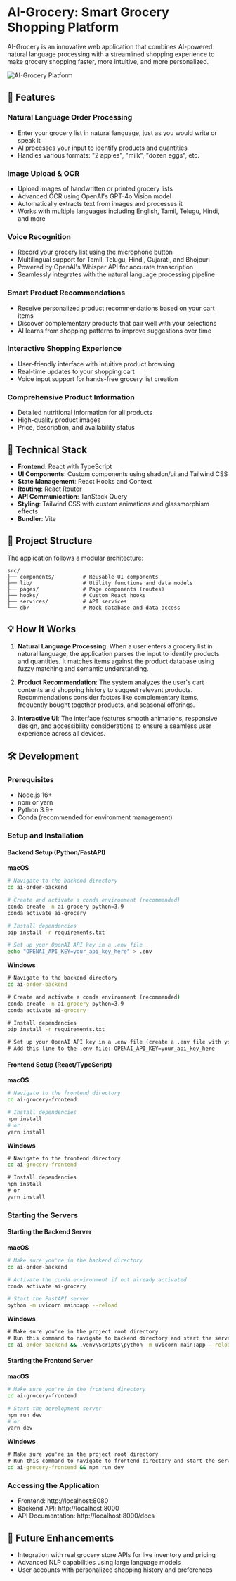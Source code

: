 # AI-Grocery: Smart Grocery Shopping Platform

AI-Grocery is an innovative web application that combines AI-powered natural language processing with a streamlined shopping experience to make grocery shopping faster, more intuitive, and more personalized.

![AI-Grocery Platform](https://images.unsplash.com/photo-1542838132-92c53300491e?q=80&w=1074&auto=format&fit=crop)

## 🌟 Features

### Natural Language Order Processing
- Enter your grocery list in natural language, just as you would write or speak it
- AI processes your input to identify products and quantities
- Handles various formats: "2 apples", "milk", "dozen eggs", etc.

### Image Upload & OCR
- Upload images of handwritten or printed grocery lists
- Advanced OCR using OpenAI's GPT-4o Vision model
- Automatically extracts text from images and processes it
- Works with multiple languages including English, Tamil, Telugu, Hindi, and more

### Voice Recognition
- Record your grocery list using the microphone button
- Multilingual support for Tamil, Telugu, Hindi, Gujarati, and Bhojpuri
- Powered by OpenAI's Whisper API for accurate transcription
- Seamlessly integrates with the natural language processing pipeline

### Smart Product Recommendations
- Receive personalized product recommendations based on your cart items
- Discover complementary products that pair well with your selections
- AI learns from shopping patterns to improve suggestions over time

### Interactive Shopping Experience
- User-friendly interface with intuitive product browsing
- Real-time updates to your shopping cart
- Voice input support for hands-free grocery list creation

### Comprehensive Product Information
- Detailed nutritional information for all products
- High-quality product images
- Price, description, and availability status

## 🚀 Technical Stack

- **Frontend**: React with TypeScript
- **UI Components**: Custom components using shadcn/ui and Tailwind CSS
- **State Management**: React Hooks and Context
- **Routing**: React Router
- **API Communication**: TanStack Query
- **Styling**: Tailwind CSS with custom animations and glassmorphism effects
- **Bundler**: Vite

## 🔧 Project Structure

The application follows a modular architecture:

```
src/
├── components/         # Reusable UI components
├── lib/                # Utility functions and data models
├── pages/              # Page components (routes)
├── hooks/              # Custom React hooks
├── services/           # API services
└── db/                 # Mock database and data access
```

## 💡 How It Works

1. **Natural Language Processing**: When a user enters a grocery list in natural language, the application parses the input to identify products and quantities. It matches items against the product database using fuzzy matching and semantic understanding.

2. **Product Recommendation**: The system analyzes the user's cart contents and shopping history to suggest relevant products. Recommendations consider factors like complementary items, frequently bought together products, and seasonal offerings.

3. **Interactive UI**: The interface features smooth animations, responsive design, and accessibility considerations to ensure a seamless user experience across all devices.

## 🛠️ Development

### Prerequisites
- Node.js 16+
- npm or yarn
- Python 3.9+
- Conda (recommended for environment management)

### Setup and Installation

#### Backend Setup (Python/FastAPI)

**macOS**
```bash
# Navigate to the backend directory
cd ai-order-backend

# Create and activate a conda environment (recommended)
conda create -n ai-grocery python=3.9
conda activate ai-grocery

# Install dependencies
pip install -r requirements.txt

# Set up your OpenAI API key in a .env file
echo "OPENAI_API_KEY=your_api_key_here" > .env
```

**Windows**
```cmd
# Navigate to the backend directory
cd ai-order-backend

# Create and activate a conda environment (recommended)
conda create -n ai-grocery python=3.9
conda activate ai-grocery

# Install dependencies
pip install -r requirements.txt

# Set up your OpenAI API key in a .env file (create a .env file with your text editor)
# Add this line to the .env file: OPENAI_API_KEY=your_api_key_here
```

#### Frontend Setup (React/TypeScript)

**macOS**
```bash
# Navigate to the frontend directory
cd ai-grocery-frontend

# Install dependencies
npm install
# or
yarn install
```

**Windows**
```cmd
# Navigate to the frontend directory
cd ai-grocery-frontend

# Install dependencies
npm install
# or
yarn install
```

### Starting the Servers

#### Starting the Backend Server

**macOS**
```bash
# Make sure you're in the backend directory
cd ai-order-backend

# Activate the conda environment if not already activated
conda activate ai-grocery

# Start the FastAPI server
python -m uvicorn main:app --reload
```

**Windows**
```cmd
# Make sure you're in the project root directory
# Run this command to navigate to backend directory and start the server
cd ai-order-backend && .venv\Scripts\python -m uvicorn main:app --reload
```

#### Starting the Frontend Server

**macOS**
```bash
# Make sure you're in the frontend directory
cd ai-grocery-frontend

# Start the development server
npm run dev
# or
yarn dev
```

**Windows**
```cmd
# Make sure you're in the project root directory
# Run this command to navigate to frontend directory and start the server
cd ai-grocery-frontend && npm run dev
```

### Accessing the Application
- Frontend: http://localhost:8080
- Backend API: http://localhost:8000
- API Documentation: http://localhost:8000/docs

## 🔮 Future Enhancements

- Integration with real grocery store APIs for live inventory and pricing
- Advanced NLP capabilities using large language models
- User accounts with personalized shopping history and preferences
